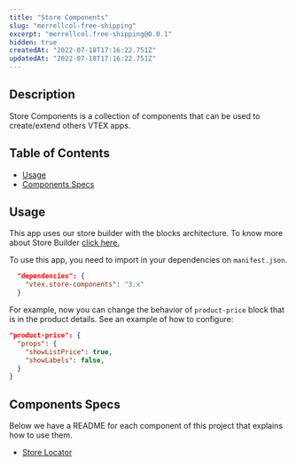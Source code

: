 ```yaml
---
title: "Store Components"
slug: "merrellcol-free-shipping"
excerpt: "merrellcol.free-shipping@0.0.1"
hidden: true
createdAt: "2022-07-18T17:16:22.751Z"
updatedAt: "2022-07-18T17:16:22.751Z"
---
```

## Description

Store Components is a collection of components that can be used to create/extend others VTEX apps.

## Table of Contents

- [Usage](#usage)
- [Components Specs](#components-specs)

## Usage

This app uses our store builder with the blocks architecture. To know more about Store Builder [click here.](https://help.vtex.com/en/tutorial/understanding-storebuilder-and-stylesbuilder#structuring-and-configuring-our-store-with-object-object)

To use this app, you need to import in your dependencies on `manifest.json`.

```json
  "dependencies": {
    "vtex.store-components": "3.x"
  }
```

For example, now you can change the behavior of `product-price` block that is in the product details. See an example of how to configure:

```json
"product-price": {
  "props": {
    "showListPrice": true,
    "showLabels": false,
  }
}
```

## Components Specs

Below we have a README for each component of this project that explains how to use them.

- [Store Locator](StoreLocator.md)